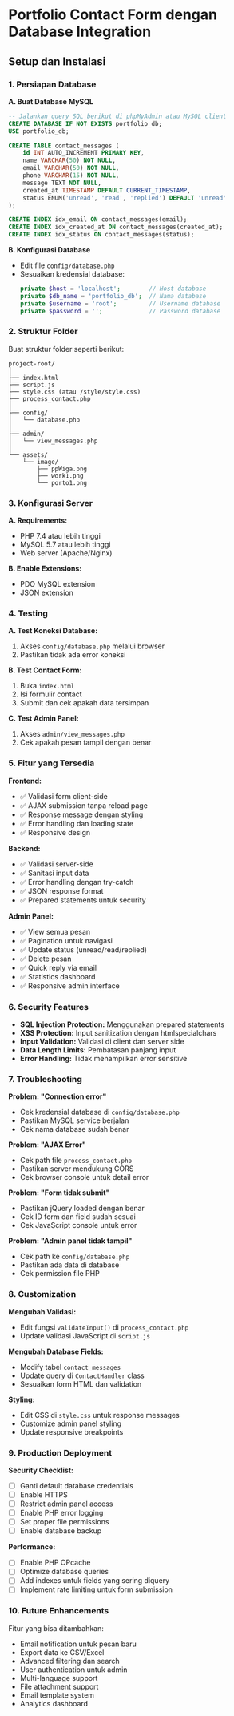 # Portfolio Contact Form dengan Database Integration

## Setup dan Instalasi

### 1. Persiapan Database

**A. Buat Database MySQL**
```sql
-- Jalankan query SQL berikut di phpMyAdmin atau MySQL client
CREATE DATABASE IF NOT EXISTS portfolio_db;
USE portfolio_db;

CREATE TABLE contact_messages (
    id INT AUTO_INCREMENT PRIMARY KEY,
    name VARCHAR(50) NOT NULL,
    email VARCHAR(50) NOT NULL,
    phone VARCHAR(15) NOT NULL,
    message TEXT NOT NULL,
    created_at TIMESTAMP DEFAULT CURRENT_TIMESTAMP,
    status ENUM('unread', 'read', 'replied') DEFAULT 'unread'
);

CREATE INDEX idx_email ON contact_messages(email);
CREATE INDEX idx_created_at ON contact_messages(created_at);
CREATE INDEX idx_status ON contact_messages(status);
```

**B. Konfigurasi Database**
- Edit file `config/database.php`
- Sesuaikan kredensial database:
  ```php
  private $host = 'localhost';        // Host database
  private $db_name = 'portfolio_db';  // Nama database
  private $username = 'root';         // Username database
  private $password = '';             // Password database
  ```

### 2. Struktur Folder

Buat struktur folder seperti berikut:
```
project-root/
│
├── index.html
├── script.js
├── style.css (atau /style/style.css)
├── process_contact.php
│
├── config/
│   └── database.php
│
├── admin/
│   └── view_messages.php
│
└── assets/
    └── image/
        ├── ppWiga.png
        ├── work1.png
        └── porto1.png
```

### 3. Konfigurasi Server

**A. Requirements:**
- PHP 7.4 atau lebih tinggi
- MySQL 5.7 atau lebih tinggi
- Web server (Apache/Nginx)

**B. Enable Extensions:**
- PDO MySQL extension
- JSON extension

### 4. Testing

**A. Test Koneksi Database:**
1. Akses `config/database.php` melalui browser
2. Pastikan tidak ada error koneksi

**B. Test Contact Form:**
1. Buka `index.html`
2. Isi formulir contact
3. Submit dan cek apakah data tersimpan

**C. Test Admin Panel:**
1. Akses `admin/view_messages.php`
2. Cek apakah pesan tampil dengan benar

### 5. Fitur yang Tersedia

**Frontend:**
- ✅ Validasi form client-side
- ✅ AJAX submission tanpa reload page
- ✅ Response message dengan styling
- ✅ Error handling dan loading state
- ✅ Responsive design

**Backend:**
- ✅ Validasi server-side
- ✅ Sanitasi input data
- ✅ Error handling dengan try-catch
- ✅ JSON response format
- ✅ Prepared statements untuk security

**Admin Panel:**
- ✅ View semua pesan
- ✅ Pagination untuk navigasi
- ✅ Update status (unread/read/replied)
- ✅ Delete pesan
- ✅ Quick reply via email
- ✅ Statistics dashboard
- ✅ Responsive admin interface

### 6. Security Features

- **SQL Injection Protection:** Menggunakan prepared statements
- **XSS Protection:** Input sanitization dengan htmlspecialchars
- **Input Validation:** Validasi di client dan server side
- **Data Length Limits:** Pembatasan panjang input
- **Error Handling:** Tidak menampilkan error sensitive

### 7. Troubleshooting

**Problem: "Connection error"**
- Cek kredensial database di `config/database.php`
- Pastikan MySQL service berjalan
- Cek nama database sudah benar

**Problem: "AJAX Error"**
- Cek path file `process_contact.php`
- Pastikan server mendukung CORS
- Cek browser console untuk detail error

**Problem: "Form tidak submit"**
- Pastikan jQuery loaded dengan benar
- Cek ID form dan field sudah sesuai
- Cek JavaScript console untuk error

**Problem: "Admin panel tidak tampil"**
- Cek path ke `config/database.php`
- Pastikan ada data di database
- Cek permission file PHP

### 8. Customization

**Mengubah Validasi:**
- Edit fungsi `validateInput()` di `process_contact.php`
- Update validasi JavaScript di `script.js`

**Mengubah Database Fields:**
- Modify tabel `contact_messages`
- Update query di `ContactHandler` class
- Sesuaikan form HTML dan validation

**Styling:**
- Edit CSS di `style.css` untuk response messages
- Customize admin panel styling
- Update responsive breakpoints

### 9. Production Deployment

**Security Checklist:**
- [ ] Ganti default database credentials
- [ ] Enable HTTPS
- [ ] Restrict admin panel access
- [ ] Enable PHP error logging
- [ ] Set proper file permissions
- [ ] Enable database backup

**Performance:**
- [ ] Enable PHP OPcache
- [ ] Optimize database queries
- [ ] Add indexes untuk fields yang sering diquery
- [ ] Implement rate limiting untuk form submission

### 10. Future Enhancements

Fitur yang bisa ditambahkan:
- Email notification untuk pesan baru
- Export data ke CSV/Excel
- Advanced filtering dan search
- User authentication untuk admin
- Multi-language support
- File attachment support
- Email template system
- Analytics dashboard